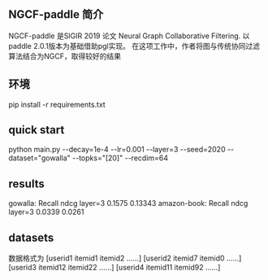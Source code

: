 ## NGCF-paddle 简介
NGCF-paddle 是SIGIR 2019 论文  Neural Graph Collaborative Filtering.
以paddle 2.0.1版本为基础借助pgl实现。
在这项工作中，作者将图与传统协同过滤算法结合为NGCF，取得较好的结果
## 环境
pip install -r requirements.txt
## quick start
python main.py --decay=1e-4 --lr=0.001 --layer=3 --seed=2020 --dataset="gowalla" --topks="[20]" --recdim=64
## results
gowalla:
	    Recall	 ndcg
layer=3	0.1575	0.13343
amazon-book:
        Recall	 ndcg
layer=3	0.0339  0.0261
## datasets
数据格式为
[userid1 itemid1 itemid2 ......]
[userid2 itemid7 itemid0 ......]
[userid3 itemid12 itemid22 ......]
[userid4 itemid11 itemid92 ......]